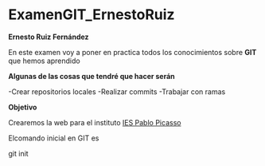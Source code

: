 # ExamenGIT_ErnestoRuiz
<b>Ernesto Ruiz Fernández</b>

En este examen voy a poner en practica todos los conocimientos sobre <b>GIT</b> que hemos aprendido

<b>Algunas de las cosas que tendré que hacer serán</b>

-Crear repositorios locales
-Realizar commits
-Trabajar con ramas

<b>Objetivo</b>

Crearemos la web para el instituto <a href="https://iespablopicasso.es/web/">IES Pablo Picasso</a>

Elcomando inicial en GIT es

git init
